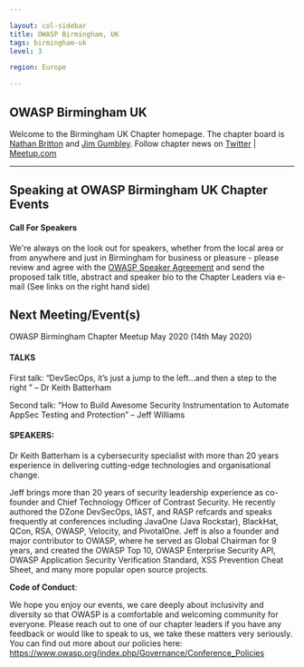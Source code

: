 ```yaml
---

layout: col-sidebar
title: OWASP Birmingham, UK
tags: birmingham-uk
level: 3

region: Europe

---
```


OWASP Birmingham UK
-------------
Welcome to the Birmingham UK Chapter homepage. 
The chapter board is <a href="mailto:nathan.britton@owasp.org">Nathan Britton</a> and <a href="mailto:jim.gumbley@owasp.org">Jim Gumbley</a>. 
Follow chapter news on [Twitter](https://twitter.com/owaspbrum) | [Meetup.com](https://meetup.com/OWASP-Birmingham)

---

Speaking at OWASP Birmingham UK Chapter Events
---------------------------------------

#### Call For Speakers

We're always on the look out for speakers, whether from the local area or from anywhere and just in Birmingham for business or pleasure -  please review and agree with the [OWASP Speaker Agreement](Speaker_Agreement "wikilink") and send the proposed talk title, abstract and speaker bio to the Chapter Leaders via e-mail (See links on the right hand side)

Next Meeting/Event(s)
---------------------

OWASP Birmingham Chapter Meetup May 2020 (14th May 2020)

#### TALKS

First talk: “DevSecOps, it’s just a jump to the left…and then a step to the right ” – Dr Keith Batterham

Second talk: “How to Build Awesome Security Instrumentation to Automate AppSec Testing and Protection” – Jeff Williams

#### SPEAKERS:

Dr Keith Batterham is a cybersecurity specialist with more than 20 years experience in delivering cutting-edge technologies and organisational change.


Jeff brings more than 20 years of security leadership experience as co-founder and Chief Technology Officer of Contrast Security. He recently authored the DZone DevSecOps, IAST, and RASP refcards and speaks frequently at conferences including JavaOne (Java Rockstar), BlackHat, QCon, RSA, OWASP, Velocity, and PivotalOne. Jeff is also a founder and major contributor to OWASP, where he served as Global Chairman for 9 years, and created the OWASP Top 10, OWASP Enterprise Security API, OWASP Application Security Verification Standard, XSS Prevention Cheat Sheet, and many more popular open source projects. 

**Code of Conduct**:


We hope you enjoy our events, we care deeply about inclusivity and diversity so that OWASP is a comfortable and welcoming community for everyone. Please reach out to one of our chapter leaders if you have any feedback or would like to speak to us, we take these matters very seriously. You can find out more about our policies here: <https://www.owasp.org/index.php/Governance/Conference_Policies>

